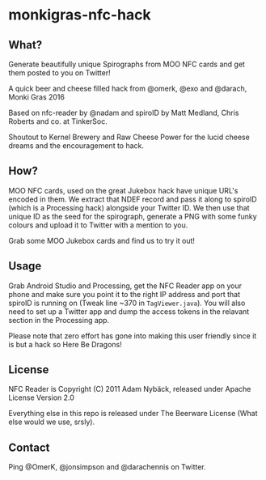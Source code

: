 # monkigras-nfc-hack

## What?

Generate beautifully unique Spirographs from MOO NFC cards and get them posted to you on Twitter!

A quick beer and cheese filled hack from @omerk, @exo and @darach, Monki Gras 2016

Based on nfc-reader by @nadam and spiroID by Matt Medland, Chris Roberts and co. at TinkerSoc.

Shoutout to Kernel Brewery and Raw Cheese Power for the lucid cheese dreams and the encouragement to hack.


## How?

MOO NFC cards, used on the great Jukebox hack have unique URL's encoded in them. We extract that NDEF record
and pass it along to spiroID (which is a Processing hack) alongside your Twitter ID. We then use that unique ID
as the seed for the spirograph, generate a PNG with some funky colours and upload it to Twitter with a mention
to you. 

Grab some MOO Jukebox cards and find us to try it out!


## Usage

Grab Android Studio and Processing, get the NFC Reader app on your phone and make sure you point it to the right
IP address and port that spiroID is running on (Tweak line ~370 in `TagViewer.java`). You will also need to set up
a Twitter app and dump the access tokens in the relavant section in the Processing app.

Please note that zero effort has gone into making this user friendly since it is but a hack so Here Be Dragons!


## License

NFC Reader is Copyright (C) 2011 Adam Nybäck, released under Apache License Version 2.0

Everything else in this repo is released under The Beerware License (What else would we use, srsly).



## Contact

Ping @OmerK, @jonsimpson and @darachennis on Twitter.





